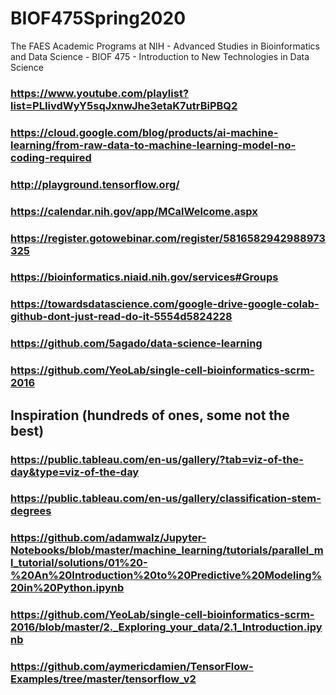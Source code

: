 # BIOF475Spring2020
The FAES Academic Programs at NIH - Advanced Studies in Bioinformatics and Data Science - BIOF 475 - Introduction to New Technologies in Data Science

### https://www.youtube.com/playlist?list=PLIivdWyY5sqJxnwJhe3etaK7utrBiPBQ2

### https://cloud.google.com/blog/products/ai-machine-learning/from-raw-data-to-machine-learning-model-no-coding-required

### http://playground.tensorflow.org/

### https://calendar.nih.gov/app/MCalWelcome.aspx

### https://register.gotowebinar.com/register/5816582942988973325

### https://bioinformatics.niaid.nih.gov/services#Groups

### https://towardsdatascience.com/google-drive-google-colab-github-dont-just-read-do-it-5554d5824228

### https://github.com/5agado/data-science-learning

### https://github.com/YeoLab/single-cell-bioinformatics-scrm-2016

## Inspiration (hundreds of ones, some not the best)
### https://public.tableau.com/en-us/gallery/?tab=viz-of-the-day&type=viz-of-the-day
### https://public.tableau.com/en-us/gallery/classification-stem-degrees

### https://github.com/adamwalz/Jupyter-Notebooks/blob/master/machine_learning/tutorials/parallel_ml_tutorial/solutions/01%20-%20An%20Introduction%20to%20Predictive%20Modeling%20in%20Python.ipynb

### https://github.com/YeoLab/single-cell-bioinformatics-scrm-2016/blob/master/2._Exploring_your_data/2.1_Introduction.ipynb

### https://github.com/aymericdamien/TensorFlow-Examples/tree/master/tensorflow_v2
